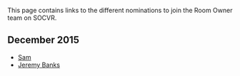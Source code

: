 This page contains links to the different nominations to join the Room Owner team on SOCVR.

## December 2015

- [Sam](https://gist.github.com/ArcticEcho/b5f51feff9ce4567e0dd)
- [Jeremy Banks](https://gist.github.com/anonymous/9a970ee7e22b3f62beb1)

<!-- put bullet point entries here in the form:

   [Person Name](link to gist)
  
-->
